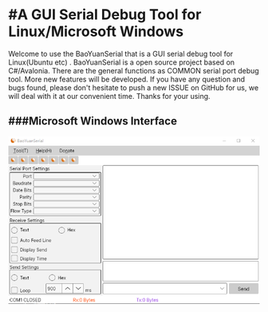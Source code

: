 #A GUI Serial Debug Tool for Linux/Microsoft Windows
====
Welcome to use the BaoYuanSerial that is a GUI serial debug tool for Linux(Ubuntu etc) . BaoYuanSerial is a open source project based on C#/Avalonia. There are the general functions as COMMON serial port debug tool. More new features will be developed. If you have any question and bugs found, please don't hesitate to push a new ISSUE on GitHub for us, we will deal with it at our convenient time. Thanks for your using.

###Microsoft Windows Interface
----
![](Img/MainUI_WIN10.png)
